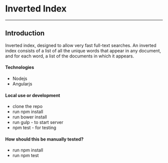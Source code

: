 # Inverted Index
------------------------------
## Introduction
 Inverted index, designed to allow very fast full-text searches. An inverted index consists of a list of all the unique words that appear in any document, and for each word, a list of the documents in which it appears.  
#### Technologies
- Nodejs
- Angularjs
#### Local use or development
- clone the repo
- run npm install
- run bower install
- run gulp - to start server
- npm test - for testing

#### How should this be manually tested?  
- run npm install 
- run npm test
